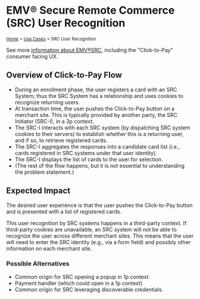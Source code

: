 # EMV&reg; Secure Remote Commerce (SRC) User Recognition
<sup>[Home][home] > [Use Cases][use-cases] > SRC User Recognition</sup>

See more [information about EMV&reg;SRC](https://www.emvco.com/emv-technologies/src/), including the "Click-to-Pay" consumer facing UX.

## Overview of Click-to-Pay Flow

* During an enrollment phase, the user registers a card with an SRC System; thus the SRC System has a relationship and uses cookies to recognize returning users.
* At transaction time, the user pushes the Click-to-Pay button on a merchant site. This is typically provided by another party, the SRC Initiator (SRC-I), in a 3p context.
* The SRC-I interacts with each SRC system (by dispatching SRC system cookies to their servers) to establish whether this is a returning user, and if so, to retrieve registered cards.
* The SRC-I aggregates the responses into a candidate card list (i.e., cards registered in SRC systems under that user identity).
* The SRC-I displays the list of cards to the user for selection.
* (The rest of the flow happens, but it is not essential to understanding the problem statement.)

## Expected Impact

The desired user experience is that the user pushes the Click-to-Pay button and is presented with a list of registered cards.

This user recognition by SRC systems happens in a third-party
context. If third-party cookies are unavailable, an SRC system will
not be able to recognize the user across different merchant
sites. This means that the user will need to enter the SRC identity
(e.g., via a form field) and possibly other information on each
merchant site.

### Possible Alternatives

* Common origin for SRC opening a popup in 1p context
* Payment handler (which could open in a 1p context)
* Common origin for SRC leveraging discoverable credentials.


[home]: ../README.md
[use-cases]: README.md
